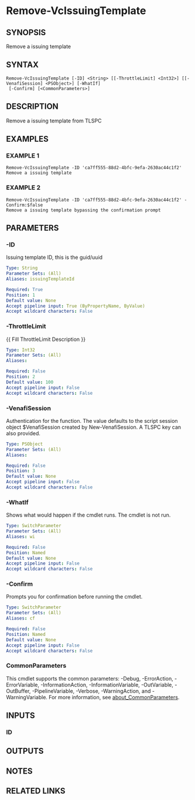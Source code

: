 # Remove-VcIssuingTemplate

## SYNOPSIS
Remove a issuing template

## SYNTAX

```
Remove-VcIssuingTemplate [-ID] <String> [[-ThrottleLimit] <Int32>] [[-VenafiSession] <PSObject>] [-WhatIf]
 [-Confirm] [<CommonParameters>]
```

## DESCRIPTION
Remove a issuing template from TLSPC

## EXAMPLES

### EXAMPLE 1
```
Remove-VcIssuingTemplate -ID 'ca7ff555-88d2-4bfc-9efa-2630ac44c1f2'
Remove a issuing template
```

### EXAMPLE 2
```
Remove-VcIssuingTemplate -ID 'ca7ff555-88d2-4bfc-9efa-2630ac44c1f2' -Confirm:$false
Remove a issuing template bypassing the confirmation prompt
```

## PARAMETERS

### -ID
Issuing template ID, this is the guid/uuid

```yaml
Type: String
Parameter Sets: (All)
Aliases: issuingTemplateId

Required: True
Position: 1
Default value: None
Accept pipeline input: True (ByPropertyName, ByValue)
Accept wildcard characters: False
```

### -ThrottleLimit
{{ Fill ThrottleLimit Description }}

```yaml
Type: Int32
Parameter Sets: (All)
Aliases:

Required: False
Position: 2
Default value: 100
Accept pipeline input: False
Accept wildcard characters: False
```

### -VenafiSession
Authentication for the function.
The value defaults to the script session object $VenafiSession created by New-VenafiSession.
A TLSPC key can also provided.

```yaml
Type: PSObject
Parameter Sets: (All)
Aliases:

Required: False
Position: 3
Default value: None
Accept pipeline input: False
Accept wildcard characters: False
```

### -WhatIf
Shows what would happen if the cmdlet runs.
The cmdlet is not run.

```yaml
Type: SwitchParameter
Parameter Sets: (All)
Aliases: wi

Required: False
Position: Named
Default value: None
Accept pipeline input: False
Accept wildcard characters: False
```

### -Confirm
Prompts you for confirmation before running the cmdlet.

```yaml
Type: SwitchParameter
Parameter Sets: (All)
Aliases: cf

Required: False
Position: Named
Default value: None
Accept pipeline input: False
Accept wildcard characters: False
```

### CommonParameters
This cmdlet supports the common parameters: -Debug, -ErrorAction, -ErrorVariable, -InformationAction, -InformationVariable, -OutVariable, -OutBuffer, -PipelineVariable, -Verbose, -WarningAction, and -WarningVariable. For more information, see [about_CommonParameters](http://go.microsoft.com/fwlink/?LinkID=113216).

## INPUTS

### ID
## OUTPUTS

## NOTES

## RELATED LINKS
